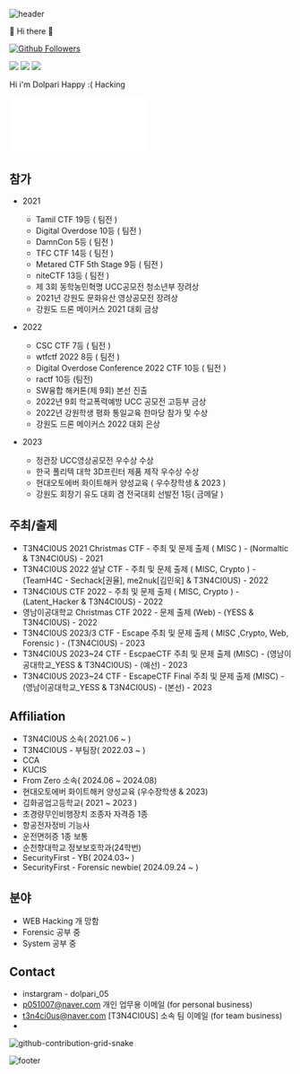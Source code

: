 ![header](https://capsule-render.vercel.app/api?type=waving&&color=gradient&height=100&section=header&fontSize=90)


:wave: Hi there :wave:

[![Github Followers](https://img.shields.io/github/followers/username?color=009300&label=Github%20Followers&style=for-the-badge)](https://github.com/username?tab=followers)

<p>
  <a href=https://dolpari-is-come.tistory.com target="_blank"><img src="https://img.shields.io/badge/dolpari -430098?style=for-the-tistory&logo=tistory&logoColor=white"/></a>    <a href=https://www.facebook.com/ppapesib target="_blank"><img src="https://img.shields.io/badge/dolpari -430098?style=for-the-badge&logo=facebook&logoColor=white"/></a> 
  <a href="https://www.instagram.com/dolpari_05" target="_blank"><img src="https://img.shields.io/badge/dolpari-E4405F?style=for-the-badge&logo=Instagram&logoColor=white"/></a>
</p>
<p>
Hi i'm Dolpari Happy :( Hacking  
</p>

<img src="https://raw.githubusercontent.com/dkssud8150/github-stats-transparent/output/generated/languages.svg" width="49.2%" />

<!-- [![Top Langs](https://github-readme-stats.vercel.app/api/top-langs/?username=username&layout=compact&theme=react)](https://github.com/anuraghazra/github-readme-stats) -->
<!-- [![solved.ac tier](http://mazassumnida.wtf/api/v2/generate_badge?boj=username)](https://solved.ac/cyb3r_syno) -->

## 참가
+ 2021
  * Tamil CTF 19등 ( 팀전 )
  * Digital Overdose 10등 ( 팀전 )
  * DamnCon 5등 ( 팀전 )
  * TFC CTF 14등 ( 팀전 )
  * Metared CTF 5th Stage 9등 ( 팀전 )
  * niteCTF 13등 ( 팀전 )
  * 제 3회 동학농민혁명 UCC공모전 청소년부 장려상
  * 2021년 강원도 문화유산 영상공모전 장려상
  * 강원도 드론 메이커스 2021 대회 금상

+ 2022
  * CSC CTF 7등 ( 팀전 )
  * wtfctf 2022 8등 ( 팀전 )
  * Digital Overdose Conference 2022 CTF 10등 ( 팀전 )
  * ractf 10등 (팀전)
  * SW융합 해커톤(제 9회) 본선 진출
  * 2022년 9회 학교폭력예방 UCC 공모전 고등부 금상
  * 2022년 강원학생 평화 통일교육 한마당 참가 및 수상 
  * 강원도 드론 메이커스 2022 대회 은상
 
+ 2023
  * 정관장 UCC영상공모전 우수상 수상
  * 한국 폴리텍 대학 3D프린터 제품 제작 우수상 수상
  * 현대오토에버 화이트해커 양성교육 ( 우수장학생 & 2023 )
  * 강원도 회장기 유도 대회 겸 전국대회 선발전 1등( 금메달 )


## 주최/출제
* T3N4CI0US 2021 Christmas CTF - 주최 및 문제 출제 ( MISC ) - (Normaltic & T3N4CI0US) - 2021
* T3N4CI0US 2022 설날 CTF - 주최 및 문제 출제 ( MISC, Crypto ) - (TeamH4C - Sechack[권율], me2nuk[김민욱] & T3N4CI0US) - 2022
* T3N4CI0US CTF 2022 - 주최 및 문제 출제 ( MISC, Crypto ) - (Latent_Hacker & T3N4CI0US) - 2022
* 영남이공대학교 Christmas CTF 2022 - 문제 출제 (Web) - (YESS & T3N4CI0US) - 2022
* T3N4CI0US 2023/3 CTF - Escape 주최 및 문제 출제 ( MISC ,Crypto, Web, Forensic ) - (T3N4CI0US) - 2023
* T3N4CI0US 2023~24 CTF - EscpaeCTF 주최 및 문제 출제 (MISC) - (영남이공대학교_YESS & T3N4CI0US) - (예선) - 2023
* T3N4CI0US 2023~24 CTF - EscapeCTF Final 주최 및 문제 출제 (MISC) - (영남이공대학교_YESS & T3N4CI0US) - (본선) - 2023
 
 
## Affiliation  
* T3N4CI0US 소속( 2021.06 ~ )
* T3N4CI0US - 부팀장( 2022.03 ~ )
* CCA
* KUCIS
* From Zero 소속( 2024.06 ~ 2024.08)
* 현대오토에버 화이트해커 양성교육 (우수장학생 & 2023)
* 김화공업고등학교( 2021 ~ 2023 )
* 초경량무인비행장치 조종자 자격증 1종
* 항공전자정비 기능사
* 운전면허증 1종 보통
* 순천향대학교 정보보호학과(24학번)
* SecurityFirst - YB( 2024.03~ )
* SecurityFirst - Forensic newbie( 2024.09.24 ~ )


## 분야
* WEB Hacking 개 망함
* Forensic 공부 중
* System 공부 중
## Contact  
* instargram - dolpari_05 
* p051007@naver.com 개인 업무용 이메일 (for personal business)
* t3n4ci0us@naver.com [T3N4CI0US] 소속 팀 이메일 (for team business)
* 
 ![github-contribution-grid-snake](https://user-images.githubusercontent.com/90142173/154796318-e529fdc7-2132-4ce7-8417-06b71cf02506.svg)

![footer](https://capsule-render.vercel.app/api?type=waving&&color=gradient&height=100&section=footer&fontSize=90)
